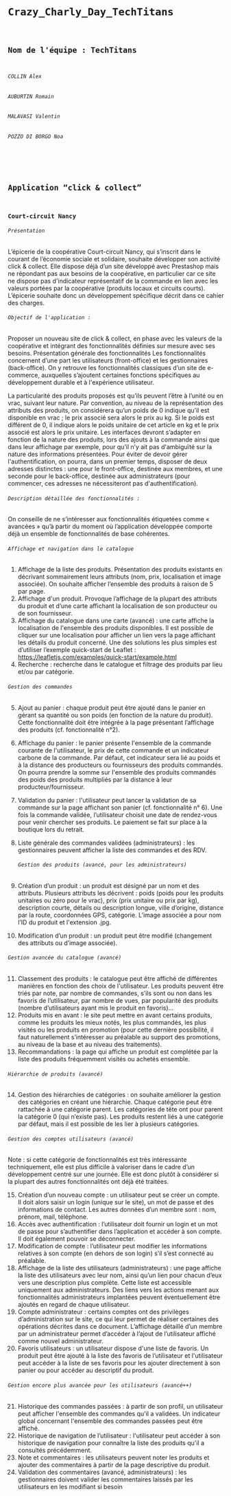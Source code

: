 # `Crazy_Charly_Day_TechTitans` <br><br>

## `Nom de l'équipe : TechTitans` <br><br>

###### `COLLIN Alex`
###### `AUBURTIN Romain`
###### `MALAVASI Valentin`
###### `POZZO DI BORGO Noa` <br><br><br><br><br>



## `Application “click & collect”` <br><br>
### `Court-circuit Nancy`

###### `Présentation`


L’épicerie de la coopérative Court-circuit Nancy, qui s’inscrit dans le courant de l’économie
sociale et solidaire, souhaite développer son activité click & collect. Elle dispose déjà d’un
site développé avec Prestashop mais ne répondant pas aux besoins de la coopérative, en
particulier car ce site ne dispose pas d'indicateur représentatif de la commande en lien avec
les valeurs portées par la coopérative (produits locaux et circuits courts). L’épicerie souhaite
donc un développement spécifique décrit dans ce cahier des charges.

###### `Objectif de l'application :`

Proposer un nouveau site de click & collect, en phase avec les valeurs de la coopérative et
intégrant des fonctionnalités définies sur mesure avec ses besoins.
Présentation générale des fonctionnalités
Les fonctionnalités concernent d’une part les utilisateurs (front-office) et les gestionnaires
(back-office). On y retrouve les fonctionnalités classiques d’un site de e-commerce,
auxquelles s’ajoutent certaines fonctions spécifiques au développement durable et à
l'expérience utilisateur.

La particularité des produits proposés est qu’ils peuvent l’être à l’unité ou en vrac, suivant
leur nature. Par convention, au niveau de la représentation des attributs des produits, on
considérera qu’un poids de 0 indique qu’il est disponible en vrac ; le prix associé sera alors
le prix au kg. Si le poids est différent de 0, il indique alors le poids unitaire de cet article en
kg et le prix associé est alors le prix unitaire. Les interfaces devront s’adapter en fonction de
la nature des produits, lors des ajouts à la commande ainsi que dans leur affichage par
exemple, pour qu’il n’y ait pas d'ambiguïté sur la nature des informations présentées.
Pour éviter de devoir gérer l'authentification, on pourra, dans un premier temps, disposer de
deux adresses distinctes : une pour le front-office, destinée aux membres, et une seconde
pour le back-office, destinée aux administrateurs (pour commencer, ces adresses ne
nécessiteront pas d'authentification).

###### `Description détaillée des fonctionnalités :`

On conseille de ne s’intéresser aux fonctionnalités étiquetées comme « avancées » qu’à
partir du moment où l’application développée comporte déjà un ensemble de fonctionnalités
de base cohérentes.

###### `Affichage et navigation dans le catalogue`

1. Affichage de la liste des produits. Présentation des produits existants en décrivant
   sommairement leurs attributs (nom, prix, localisation et image associée). On souhaite
   afficher l’ensemble des produits à raison de 5 par page.
2. Affichage d'un produit. Provoque l’affichage de la plupart des attributs du produit et d’une
   carte affichant la localisation de son producteur ou de son fournisseur.
3. Affichage du catalogue dans une carte (avancé) : une carte affiche la localisation de
   l'ensemble des produits disponibles. Il est possible de cliquer sur une localisation pour
   afficher un lien vers la page affichant les détails du produit concerné. Une des solutions les
   plus simples est d’utiliser l’exemple quick-start de Leaflet :
   https://leafletjs.com/examples/quick-start/example.html
4. Recherche : recherche dans le catalogue et filtrage des produits par lieu et/ou par
   catégorie.

###### `Gestion des commandes`

5. Ajout au panier : chaque produit peut être ajouté dans le panier en gérant sa quantité ou
   son poids (en fonction de la nature du produit). Cette fonctionnalité doit être intégrée à la
   page présentant l’affichage des produits (cf. fonctionnalité n°2).
6. Affichage du panier : le panier présente l'ensemble de la commande courante de
   l'utilisateur, le prix de cette commande et un indicateur carbone de la commande. Par défaut,
   cet indicateur sera lié au poids et à la distance des producteurs ou fournisseurs des produits
   commandés. On pourra prendre la somme sur l'ensemble des produits commandés des
   poids des produits multipliés par la distance à leur producteur/fournisseur.
7. Validation du panier : l'utilisateur peut lancer la validation de sa commande sur la page
   affichant son panier (cf. fonctionnalité n° 6). Une fois la commande validée, l’utilisateur
   choisit une date de rendez-vous pour venir chercher ses produits. Le paiement se fait sur
   place à la boutique lors du retrait.
8. Liste générale des commandes validées (administrateurs) : les gestionnaires peuvent
   afficher la liste des commandes et des RDV.

   ###### `Gestion des produits (avancé, pour les administrateurs)`

9. Création d’un produit : un produit est désigné par un nom et des attributs. Plusieurs
   attributs les décrivent : poids (poids pour les produits unitaires ou zéro pour le vrac), prix
   (prix unitaire ou prix par kg), description courte, détails ou description longue, ville d’origine,
   distance par la route, coordonnées GPS, catégorie. L’image associée a pour nom l’ID du
   produit et l'extension .jpg.
10. Modification d’un produit : un produit peut être modifié (changement des attributs ou
    d’image associée).

###### `Gestion avancée du catalogue (avancé)`
    
11. Classement des produits : le catalogue peut être affiché de différentes manières en
    fonction des choix de l'utilisateur. Les produits peuvent être triés par note, par nombre de
    commandes, s’ils sont ou non dans les favoris de l’utilisateur, par nombre de vues, par
    popularité des produits (nombre d’utilisateurs ayant mis le produit en favoris)…
12. Produits mis en avant : le site peut mettre en avant certains produits, comme les produits
    les mieux notés, les plus commandés, les plus visités ou les produits en promotion (pour
    cette dernière possibilité, il faut naturellement s’intéresser au préalable au support des
    promotions, au niveau de la base et au niveau des traitements).
13. Recommandations : la page qui affiche un produit est complétée par la liste des produits
    fréquemment visités ou achetés ensemble.

###### `Hiérarchie de produits (avancé)`

14. Gestion des hiérarchies de catégories : on souhaite améliorer la gestion des catégories
    en créant une hiérarchie. Chaque catégorie peut être rattachée à une catégorie parent. Les
    catégories de tête ont pour parent la catégorie 0 (qui n’existe pas). Les produits restent liés
    à une catégorie par défaut, mais il est possible de les lier à plusieurs catégories.

###### `Gestion des comptes utilisateurs (avancé)`

Note : si cette catégorie de fonctionnalités est très intéressante techniquement, elle est plus
    difficile à valoriser dans le cadre d’un développement centré sur une journée. Elle est donc
    plutôt à considérer si la plupart des autres fonctionnalités ont déjà été traitées.

15. Création d’un nouveau compte : un utilisateur peut se créer un compte. Il doit alors saisir
    un login (unique sur le site), un mot de passe et des informations de contact. Les autres
    données d’un membre sont : nom, prénom, mail, téléphone.
16. Accès avec authentification : l’utilisateur doit fournir un login et un mot de passe pour
    s’authentifier dans l’application et accéder à son compte. Il doit également pouvoir se
    déconnecter.
17. Modification de compte : l’utilisateur peut modifier les informations relatives à son
    compte (en dehors de son login) s’il s’est connecté au préalable.
18. Affichage de la liste des utilisateurs (administrateurs) : une page affiche la liste des
    utilisateurs avec leur nom, ainsi qu’un lien pour chacun d’eux vers une description plus
    complète. Cette liste est accessible uniquement aux administrateurs. Des liens vers les
    actions menant aux fonctionnalités administrateurs implantées peuvent éventuellement être
    ajoutés en regard de chaque utilisateur.
19. Compte administrateur : certains comptes ont des privilèges d’administration sur le site,
    ce qui leur permet de réaliser certaines des opérations décrites dans ce document.
    L’affichage détaillé d’un membre par un administrateur permet d’accéder à l’ajout de
    l’utilisateur affiché comme nouvel administrateur.
20. Favoris utilisateurs : un utilisateur dispose d'une liste de favoris. Un produit peut être
    ajouté à la liste des favoris de l’utilisateur et l'utilisateur peut accéder à la liste de ses favoris
    pour les ajouter directement à son panier ou pour accéder au descriptif du produit.

###### `Gestion encore plus avancée pour les utilisateurs (avancé++)`

21. Historique des commandes passées : à partir de son profil, un utilisateur peut afficher
    l'ensemble des commandes qu'il a validées. Un indicateur global concernant l'ensemble des
    commandes passées peut être affiché.
22. Historique de navigation de l’utilisateur : l'utilisateur peut accéder à son historique de
    navigation pour connaître la liste des produits qu'il a consultés précédemment.
23. Note et commentaires : les utilisateurs peuvent noter les produits et ajouter des
    commentaires à partir de la page descriptive du produit.
24. Validation des commentaires (avancé, administrateurs) : les gestionnaires doivent valider
    les commentaires laissés par les utilisateurs en les modifiant si besoin